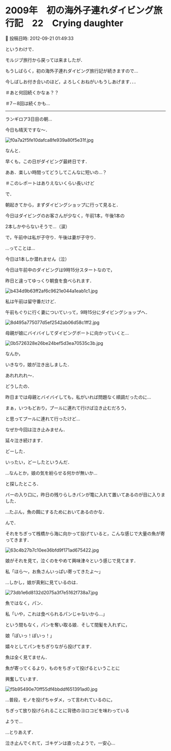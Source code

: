 # 2009年　初の海外子連れダイビング旅行記　22　Crying daughter

📅 投稿日時: 2012-09-21 01:49:33

というわけで．


モルジブ旅行から戻っては来ましたが．





もうしばらく，初の海外子連れダイビング旅行記が続きますので…


今しばしお付き合いのほど，よろしくおねがいもうしあげます．．．


＃あと何回続くかなぁ？？


＃7－8回は続くかも…


----





ランギロア3日目の朝…


今日も晴天ですな～．




![f0a7a2f5fe10dafca8fe939a80f5e31f.jpg](images/f0a7a2f5fe10dafca8fe939a80f5e31f.jpg)







なんと．


早くも，この日がダイビング最終日です．


ああ．楽しい時間ってどうしてこんなに短いの…？


＃このレポートはありえないくらい長いけど





で．


朝起きてから，まずダイビングショップに行って見ると．


今日はダイビングのお客さんが少なく，午前1本，午後1本の


2本しかやらないそうで…（涙）


で，午前中は私が子守り．午後は妻が子守り．


…ってことは…


今日は1本しか潜れません（泣）





今日は午前中のダイビングは9時15分スタートなので，


昨日と違ってゆっくり朝食を食べられます．




![b434d9b63ff2af6c9621e044a1eab1c1.jpg](images/b434d9b63ff2af6c9621e044a1eab1c1.jpg)







私は午前は留守番だけど．


午前もぐりに行く妻についていって，9時15分にダイビングショップへ．




![8d495a775077d5ef2542ab06d58c1ff2.jpg](images/8d495a775077d5ef2542ab06d58c1ff2.jpg)




母親が娘にバイバイしてダイビングボートに向かっていくと…




![0b5726328e26be24bef5d3ea70535c3b.jpg](images/0b5726328e26be24bef5d3ea70535c3b.jpg)




なんか，


いきなり，娘が泣き出しました．





あれれれれ～．


どうしたの．


昨日までは母親とバイバイしても，私がいれば問題なく順調だったのに…





まぁ，いつもどおり，プールに連れて行けば泣き止むだろう，


と思ってプールに連れて行ったけど…


なぜか今回は泣き止みません．


延々泣き続けます．





どーした． 


いったい，どーしたというんだ．





…なんとか，娘の気を紛らせる何かが無いか…


と探したところ．





バーの入り口に，昨日の残りらしきパンが篭に入れて置いてあるのが目に入りました．


…たぶん，魚の餌にするためにおいてあるのかな．


んで．


それをちぎって桟橋から海に向かって投げていると，こんな感じで大量の魚が寄ってきます．




![63c4b27b7c10ee36bfd9f171ad675422.jpg](images/63c4b27b7c10ee36bfd9f171ad675422.jpg)







娘がそれを見て，泣くのをやめて興味津々という感じで見てます．


私「ほら～，お魚さんいっぱい寄ってきたよ～」


…しかし，娘が真剣に見ているのは．




![73db1e6d8132d2075a3f7e5162f738a7.jpg](images/73db1e6d8132d2075a3f7e5162f738a7.jpg)




魚ではなく，パン．





私「いや，これは食べられるパンじゃないから…」


という間もなく，パンを奪い取る娘．そして間髪を入れずに，


娘「ぽいっ！ぽいっ！」


嬉々としてパンをちぎりながら投げてます．


魚は全く見てません．


魚が寄ってくるより，ものをちぎって投げるということに


興奮しています．




![f5b95490e70ff55df4bbddf651391ad0.jpg](images/f5b95490e70ff55df4bbddf651391ad0.jpg)




…普段，モノを投げちゃダメ，って言われているのに，


ちぎって放り投げられることに背徳のヨロコビを味わっている


ようで…





…とりあえず．


泣き止んでくれて，ゴキゲンは直ったようで，一安心…
